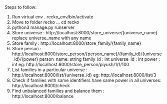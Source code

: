
Steps to follow:
1. Run virtual env . recko_env/bin/activate
2. Move to folder recko ... cd recko
3. python3 manage.py runserver
4. Store universe : http://localhost:8000/store_universe/{universe_name}
   replace universe_name with any name
5. Store family : http://localhost:8000/store_family/{family_name} 
6. Store person : http://localhost:8000/store_person/{person_name}/{family_id}/{universe_id}/{power}
	person_name: string
	family_id : int
	universe_id : int
	power : int
	eg: http://localhost:8000/store_person/piyush/1/1/100
7. List families in a particular universe : http://localhost:8000/list/{universe_id}
	eg: http://localhost:8000/list/3
8. Check if families with same identifiers have same power in all universes: http://localhost:8000/check
9. Find unbalanced families and balance them : http://localhost:8000/balance

